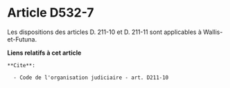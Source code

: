 # Article D532-7

Les dispositions des articles D. 211-10 et D. 211-11 sont applicables à Wallis-et-Futuna.

**Liens relatifs à cet article**

	**Cite**:

	  - Code de l'organisation judiciaire - art. D211-10
